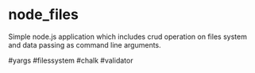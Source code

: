 # node_files
Simple node.js application which includes crud operation on files system and data passing as command line arguments.

 #yargs
 #filessystem
 #chalk
 #validator
